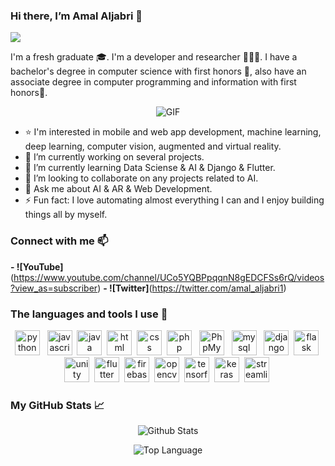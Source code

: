 ### Hi there, I’m Amal Aljabri 👋 
![](https://komarev.com/ghpvc/?username=AmalAljabri&color=ff69b4)

I'm a fresh graduate 🎓. I'm a developer and researcher 👩🏻‍💻. I have a bachelor's degree in computer science with first honors 🏅, also have an associate degree in computer programming and information with first honors🥇.

<p align="center">
<img align="center" alt="GIF" src="https://media.giphy.com/media/L1R1tvI9svkIWwpVYr/giphy.gif" />
</p>


- ⭐️ I'm interested in mobile and web app development, machine learning, deep learning, computer vision, augmented and virtual reality.
- 🔭 I’m currently working on several projects.
- 🌱 I’m currently learning Data Sciense & AI & Django & Flutter.
- 👯 I’m looking to collaborate on any projects related to AI.
- 💬 Ask me about AI & AR & Web Development.
- ⚡ Fun fact: I love automating almost everything I can and I enjoy building things all by myself.

### Connect with me 📫 
**- ![YouTube]**(https://www.youtube.com/channel/UCo5YQBPpqqnN8gEDCFSs6rQ/videos?view_as=subscriber)
**- ![Twitter]**(https://twitter.com/amal_aljabri1)

### The languages and tools I use 🚀
<p align="center">
	<img title="python" alt="python" src="https://cdn.worldvectorlogo.com/logos/python-5.svg" height="40px" /> &nbsp;
	<img title="javascript" alt="javascript" src="https://cdn.worldvectorlogo.com/logos/javascript.svg" height="40px"/>&nbsp;
	<img title="java" alt="java" src="https://cdn.worldvectorlogo.com/logos/java.svg" height="40px" />&nbsp;
	<img title="html" alt="html" src="https://cdn.worldvectorlogo.com/logos/html5.svg" height="40px" />&nbsp;
	<img title="css" alt="css" src="https://cdn.worldvectorlogo.com/logos/css-5.svg" height="40px" />&nbsp;
	<img title="php" alt="php" src="https://cdn.worldvectorlogo.com/logos/php-1.svg" height="40px" /> &nbsp;
	<img title="PhpMyAdmin" alt="PhpMyAdmin" src="https://upload.wikimedia.org/wikipedia/commons/thumb/4/4f/PhpMyAdmin_logo.svg/1200px-PhpMyAdmin_logo.svg.png" height="40px" /> &nbsp;
	<img title="mysql" alt="mysql" src="https://cdn.worldvectorlogo.com/logos/mysql.svg" height="40px" /> &nbsp;
	<img title="django" alt="django" src="https://cdn.worldvectorlogo.com/logos/django-community.svg" height="40px" />&nbsp;
	<img title="flask" alt="flask" src="https://cdn.worldvectorlogo.com/logos/flask.svg" height="40px"/>&nbsp;
	<img title="unity" alt="unity" src="https://cdn.worldvectorlogo.com/logos/unity-technologies-logo.svg" height="40px" />&nbsp;
	<img title="flutter" alt="flutter" src="https://cdn.worldvectorlogo.com/logos/flutter.svg" height="40px"/>&nbsp;
	<img title="firebase" alt="firebase" src="https://cdn.worldvectorlogo.com/logos/firebase-1.svg" height="40px"/>&nbsp;
	<img title="opencv" alt="opencv" src="https://opencv.org/wp-content/uploads/2020/07/OpenCV_logo_white_600x.png" height="40px" />&nbsp;
	<img title="tensorflow" alt="tensorflow" src="https://cdn.worldvectorlogo.com/logos/tensorflow-2.svg" height="40px" />&nbsp;
	<img title="keras" alt="keras" src="https://keras.io/img/logo.png" height="40px"/>&nbsp;
	<img title="streamlit" alt="streamlit" src="https://assets.website-files.com/5dc3b47ddc6c0c2a1af74ad0/5e0a328bedb754beb8a973f9_logomark_website.png" height="40px"/>&nbsp;
</p>

### My GitHub Stats 📈 
<p align="center">
<img align="center" alt="Github Stats" src="https://github-readme-stats.vercel.app/api?username=AmalAljabri&show_icons=true&theme=radical" />
</p>
<p align="center">
  <img align="center" img alt = "Top Language" src="https://github-readme-stats.vercel.app/api/top-langs/?username=AmalAljabri&layout=compact&theme=radical"/>
</p>

